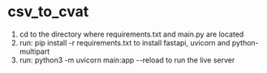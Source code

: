 # csv_to_cvat

1. cd to the directory where requirements.txt and main.py are located
2. run: pip install -r requirements.txt to install fastapi, uvicorn and python-multipart
3. run: python3 -m uvicorn main:app --reload to run the live server
